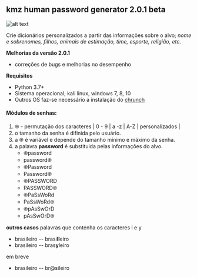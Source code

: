 ## **kmz human password generator 2.0.1 beta**
![alt text](https://sites.google.com/a/4rcm.com/dl2/home/kmz-1.png)

Crie dicionários personalizados a partir das informações sobre o alvo;
*nome e sobrenomes, filhos, animais de estimação, time, esporte, religião,  etc.*

**Melhorias da versão 2.0.1**
- correções de bugs e melhorias no desempenho

**Requisitos**
- Python 3.7+
- Sistema operacional; kali linux, windows 7, 8, 10
- Outros OS faz-se necessário a instalação do [chrunch](https://sourceforge.net/projects/crunch-wordlist/files/)

#### Módulos de senhas:
1. ֎ - permutação dos caracteres | 0 - 9 | a -z | A-Z | personalizados |
2. o tamanho da senha é difinida pelo usuário.
3. a ֎ é variável e depende do tamanho mínimo e máximo da senha.
4. a palavra **password** é substituida pelas informações do alvo.
	- ֎password
	- password֎
	- ֎Password
	- Password֎
	- ֎PASSWORD
	- PASSWORD֎
	- ֎PaSsWoRd
	- PaSsWoRd֎
	- ֎pAsSwOrD
	- pAsSwOrD֎


**outros casos**
palavras que contenha os caracteres l e y
- brasileiro   --  brasi**ll**eiro
- brasileiro   --   bras**y**leiro

em breve
- brasileiro   --  br@sileiro
